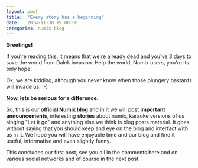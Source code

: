 ```yaml
---
layout: post
title:  "Every story has a beginning"
date:   2014-11-30 19:00:00
categories: numix blog
---
```

**Greetings!**

If you're reading this, it means that we're already dead and you've 3 days to save the world from Dalek invasion. Help the world, Numix users, you're its only hope! 

Ok, we are kidding, although you never know when those plungery bastards will invade us. :-)

**Now, lets be serious for a difference.**

So, this is our **official Numix blog** and in it we will post **important announcements**, interesting **stories** about numix, karaoke versions of us singing "Let it go" and anything else we think is blog posts material. It goes without saying that you should keep and eye on the blog and interfact with us in it.
We hope you will have enjoyable time and our blog and find it useful, informative and even slightly funny.

This concludes our first post, see you all in the comments here and on various social networks and of course in the next post.